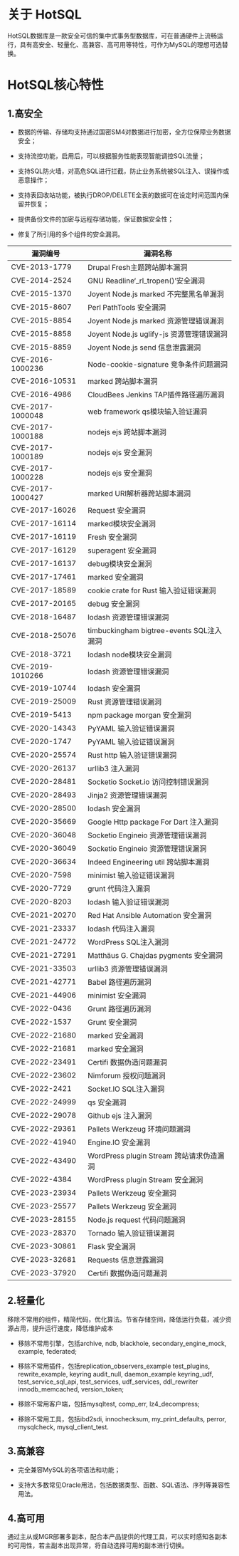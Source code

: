 # 关于 HotSQL

HotSQL数据库是一款安全可信的集中式事务型数据库，可在普通硬件上流畅运行，具有高安全、轻量化、高兼容、高可用等特性，可作为MySQL的理想可选替换。



# HotSQL核心特性

## 1.高安全

- 数据的传输、存储均支持通过国密SM4对数据进行加密，全方位保障业务数据安全；

- 支持流控功能，启用后，可以根据服务性能表现智能调控SQL流量；

- 支持SQL防火墙，对高危SQL进行拦截，防止业务系统被SQL注入、误操作或恶意操作；

- 支持表回收站功能，被执行DROP/DELETE全表的数据可在设定时间范围内保留并恢复；

- 提供备份文件的加密与远程存储功能，保证数据安全性；

- 修复了所引用的多个组件的安全漏洞。

| 漏洞编号         | 漏洞名称                                  |
| ---------------- | ----------------------------------------- |
| CVE-2013-1779    | Drupal Fresh主题跨站脚本漏洞              |
| CVE-2014-2524    | GNU Readline‘_rl_tropen()’安全漏洞        |
| CVE-2015-1370    | Joyent Node.js marked 不完整黑名单漏洞    |
| CVE-2015-8607    | Perl PathTools 安全漏洞                   |
| CVE-2015-8854    | Joyent Node.js marked 资源管理错误漏洞    |
| CVE-2015-8858    | Joyent Node.js uglify-js 资源管理错误漏洞 |
| CVE-2015-8859    | Joyent Node.js send 信息泄露漏洞          |
| CVE-2016-1000236 | Node-cookie-signature 竞争条件问题漏洞    |
| CVE-2016-10531   | marked 跨站脚本漏洞                       |
| CVE-2016-4986    | CloudBees Jenkins TAP插件路径遍历漏洞     |
| CVE-2017-1000048 | web framework qs模块输入验证漏洞          |
| CVE-2017-1000188 | nodejs ejs 跨站脚本漏洞                   |
| CVE-2017-1000189 | nodejs ejs 安全漏洞                       |
| CVE-2017-1000228 | nodejs ejs 安全漏洞                       |
| CVE-2017-1000427 | marked URI解析器跨站脚本漏洞              |
| CVE-2017-16026   | Request 安全漏洞                          |
| CVE-2017-16114   | marked模块安全漏洞                        |
| CVE-2017-16119   | Fresh 安全漏洞                            |
| CVE-2017-16129   | superagent 安全漏洞                       |
| CVE-2017-16137   | debug模块安全漏洞                         |
| CVE-2017-17461   | marked 安全漏洞                           |
| CVE-2017-18589   | cookie crate for Rust 输入验证错误漏洞    |
| CVE-2017-20165   | debug 安全漏洞                            |
| CVE-2018-16487   | lodash 资源管理错误漏洞                   |
| CVE-2018-25076   | timbuckingham bigtree-events SQL注入漏洞  |
| CVE-2018-3721    | lodash node模块安全漏洞                   |
| CVE-2019-1010266 | lodash 资源管理错误漏洞                   |
| CVE-2019-10744   | lodash 安全漏洞                           |
| CVE-2019-25009   | Rust 资源管理错误漏洞                     |
| CVE-2019-5413    | npm package morgan 安全漏洞               |
| CVE-2020-14343   | PyYAML 输入验证错误漏洞                   |
| CVE-2020-1747    | PyYAML 输入验证错误漏洞                   |
| CVE-2020-25574   | Rust http 输入验证错误漏洞                |
| CVE-2020-26137   | urllib3 注入漏洞                          |
| CVE-2020-28481   | Socketio Socket.io 访问控制错误漏洞       |
| CVE-2020-28493   | Jinja2 资源管理错误漏洞                   |
| CVE-2020-28500   | lodash 安全漏洞                           |
| CVE-2020-35669   | Google Http package For Dart 注入漏洞     |
| CVE-2020-36048   | Socketio Engineio 资源管理错误漏洞        |
| CVE-2020-36049   | Socketio Engineio 资源管理错误漏洞        |
| CVE-2020-36634   | Indeed Engineering util 跨站脚本漏洞      |
| CVE-2020-7598    | minimist 输入验证错误漏洞                 |
| CVE-2020-7729    | grunt 代码注入漏洞                        |
| CVE-2020-8203    | lodash 输入验证错误漏洞                   |
| CVE-2021-20270   | Red Hat Ansible Automation 安全漏洞       |
| CVE-2021-23337   | lodash 代码注入漏洞                       |
| CVE-2021-24772   | WordPress SQL注入漏洞                     |
| CVE-2021-27291   | Matthäus G. Chajdas pygments 安全漏洞     |
| CVE-2021-33503   | urllib3 资源管理错误漏洞                  |
| CVE-2021-42771   | Babel 路径遍历漏洞                        |
| CVE-2021-44906   | minimist 安全漏洞                         |
| CVE-2022-0436    | Grunt 路径遍历漏洞                        |
| CVE-2022-1537    | Grunt 安全漏洞                            |
| CVE-2022-21680   | marked 安全漏洞                           |
| CVE-2022-21681   | marked 安全漏洞                           |
| CVE-2022-23491   | Certifi 数据伪造问题漏洞                  |
| CVE-2022-23602   | Nimforum 授权问题漏洞                     |
| CVE-2022-2421    | Socket.IO SQL注入漏洞                     |
| CVE-2022-24999   | qs 安全漏洞                               |
| CVE-2022-29078   | Github ejs 注入漏洞                       |
| CVE-2022-29361   | Pallets Werkzeug 环境问题漏洞             |
| CVE-2022-41940   | Engine.IO 安全漏洞                        |
| CVE-2022-43490   | WordPress plugin Stream 跨站请求伪造漏洞  |
| CVE-2022-4384    | WordPress plugin Stream 安全漏洞          |
| CVE-2023-23934   | Pallets Werkzeug 安全漏洞                 |
| CVE-2023-25577   | Pallets Werkzeug 安全漏洞                 |
| CVE-2023-28155   | Node.js request 代码问题漏洞              |
| CVE-2023-28370   | Tornado 输入验证错误漏洞                  |
| CVE-2023-30861   | Flask 安全漏洞                            |
| CVE-2023-32681   | Requests 信息泄露漏洞                     |
| CVE-2023-37920   | Certifi 数据伪造问题漏洞                  |



## 2.轻量化

移除不常用的组件，精简代码，优化算法。节省存储空间，降低运行负载，减少资源占用，提升运行速度，降低维护成本

- 移除不常用引擎，包括archive, ndb, blackhole, secondary_engine_mock, example, federated;

- 移除不常用插件，包括replication_observers_example test_plugins, rewrite_example, keyring audit_null, daemon_example keyring_udf, test_service_sql_api, test_services, udf_services, ddl_rewriter innodb_memcached, version_token;

- 移除不常用客户端，包括mysqltest, comp_err, lz4_decompress;

- 移除不常用工具，包括ibd2sdi, innochecksum,  my_print_defaults, perror, mysqlcheck, mysql_client_test.



## 3.高兼容

- 完全兼容MySQL的各项语法和功能；

- 支持大多数常见Oracle用法，包括数据类型、函数、SQL语法、序列等兼容性用法。



## 4.高可用

通过主从或MGR部署多副本，配合本产品提供的代理工具，可以实时感知各副本的可用性，若主副本出现异常，将自动选择可用的副本进行切换。

